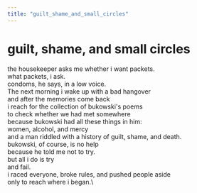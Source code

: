 ```yaml
---
title: "guilt_shame_and_small_circles"
---
```


# guilt, shame, and small circles

the housekeeper asks me whether i want packets.\
what packets, i ask.\
condoms, he says, in a low voice.\
The next morning i wake up with a bad hangover\
and after the memories come back\
i reach for the collection of bukowski's poems\
to check whether we had met somewhere\
because bukowski had all these things in him:\
women, alcohol, and mercy\
and a man riddled with a history of guilt, shame, and death.\
bukowski, of course, is no help\
because he told me not to try.\
but all i do is try\
and fail.\
i raced everyone, broke rules, and pushed people aside\
only to reach where i began.\
